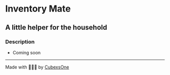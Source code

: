 # Inventory Mate
## A little helper for the household

### Description
- Coming soon

---
Made with 🧡💙🖤 by [CubexsOne][github]

<!-- Links -->
[github]: https://github.com/CubexsOne